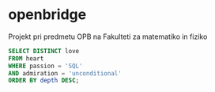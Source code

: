 # openbridge
 Projekt pri predmetu OPB na Fakulteti za matematiko in fiziko

```SQL
SELECT DISTINCT love
FROM heart
WHERE passion = 'SQL'
AND admiration = 'unconditional'
ORDER BY depth DESC;
```